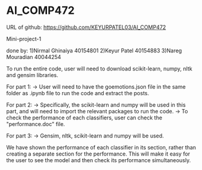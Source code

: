 # AI_COMP472

URL of github: https://github.com/KEYURPATEL03/AI_COMP472

Mini-project-1

done by:
  1)Nirmal Ghinaiya 40154801
  2)Keyur Patel 40154883
  3)Nareg Mouradian 40044254

To run the entire code, user will need to download scikit-learn, numpy, nltk and gensim libraries. 

For part 1: -> User will need to have the goemotions.json file in the same folder as .ipynb file to run the code and extract the posts.

For part 2: -> Specifically, the scikit-learn and numpy will be used in this part, and will need to import the relevant packages to run the code.
            -> To check the performance of each classifiers, user can check the "performance.doc" file.
          
For part 3: -> Gensim, nltk, scikit-learn and numpy will be used.

We have shown the performance of each classifier in its section, rather than creating a separate section for the performance. This will make it easy for the user to see the model and then check its performance simultaneously.
